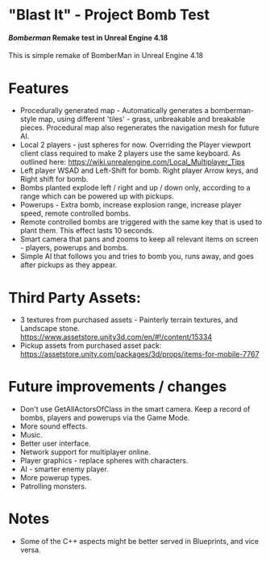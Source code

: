 # "Blast It" - Project Bomb Test
#### _Bomberman_ Remake test in Unreal Engine 4.18

This is simple remake of BomberMan in Unreal Engine 4.18

# Features
- Procedurally generated map - Automatically generates a bomberman-style map, using different 'tiles' - grass, unbreakable and breakable pieces. Procedural map also regenerates the navigation mesh for future AI.
- Local 2 players - just spheres for now.  Overriding the Player viewport client class required to make 2 players use the same keyboard. As outlined here: https://wiki.unrealengine.com/Local_Multiplayer_Tips
- Left player WSAD and Left-Shift for bomb.  Right player Arrow keys, and Right shift for bomb.
- Bombs planted explode left / right and up / down only, according to a range which can be powered up with pickups.
- Powerups - Extra bomb, increase explosion range, increase player speed, remote controlled bombs. 
- Remote controlled bombs are triggered with the same key that is used to plant them. This effect lasts 10 seconds.
- Smart camera that pans and zooms to keep all relevant items on screen - players, powerups and bombs.
- Simple AI that follows you and tries to bomb you, runs away, and goes after pickups as they appear.

# Third Party Assets:
- 3 textures from purchased assets - Painterly terrain textures, and Landscape stone. https://www.assetstore.unity3d.com/en/#!/content/15334 
- Pickup assets from purchased asset pack: https://assetstore.unity.com/packages/3d/props/items-for-mobile-7767

# Future improvements / changes
- Don't use GetAllActorsOfClass in the smart camera.  Keep a record of bombs, players and powerups via the Game Mode.
- More sound effects.
- Music.
- Better user interface.
- Network support for multiplayer online.
- Player graphics - replace spheres with characters.
- AI - smarter enemy player.
- More powerup types.
- Patrolling monsters.

# Notes
- Some of the C++ aspects might be better served in Blueprints, and vice versa. 

